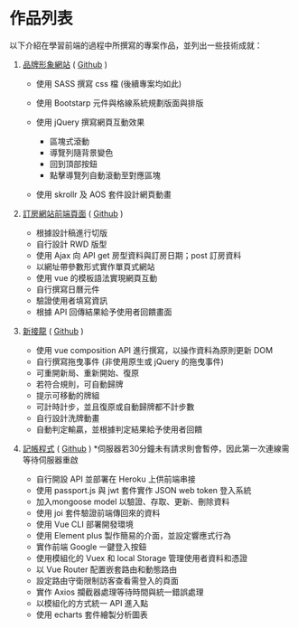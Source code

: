 # 作品列表
以下介紹在學習前端的過程中所撰寫的專案作品，並列出一些技術成就：

1. [品牌形象網站](https://cloudyclee.github.io/Brand_website/dist/index.html) ( [Github](https://github.com/cloudyclee/Brand_website) )
	- 使用 SASS 撰寫 css 檔 (後續專案均如此)
	- 使用 Bootstarp 元件與格線系統規劃版面與排版
	- 使用 jQuery 撰寫網頁互動效果
		
		* 區塊式滾動
		* 導覽列隨背景變色
		* 回到頂部按鈕
		* 點擊導覽列自動滾動至對應區塊
		
	- 使用 skrollr 及 AOS 套件設計網頁動畫

2. [訂房網站前端頁面](https://cloudyclee.github.io/Hotel-reservation/) ( [Github](https://github.com/cloudyclee/Hotel-reservation) )
	- 根據設計稿進行切版
	- 自行設計 RWD 版型
	- 使用 Ajax 向 API get 房型資料與訂房日期；post 訂房資料
	- 以網址帶參數形式實作單頁式網站
	- 使用 vue 的模板語法實現網頁互動
	- 自行撰寫日曆元件
	- 驗證使用者填寫資訊
	- 根據 API 回傳結果給予使用者回饋畫面

3. [新接龍](https://cloudyclee.github.io/c/) ( [Github](https://github.com/cloudyclee/Hotel-reservation) )
	- 使用 vue composition API 進行撰寫，以操作資料為原則更新 DOM
	- 自行撰寫拖曳事件 (非使用原生或 jQuery 的拖曳事件)
	- 可重開新局、重新開始、復原
	- 若符合規則，可自動歸牌
	- 提示可移動的牌組
	- 可計時計步，並且復原或自動歸牌都不計步數
	- 自行設計洗牌動畫
	- 自動判定輸贏，並根據判定結果給予使用者回饋

4. [記帳程式](https://cloudyclee.github.io/MyWallet/) ( [Github](https://github.com/cloudyclee/MyWallet) )
   *伺服器若30分鐘未有請求則會暫停，因此第一次連線需等待伺服器重啟 
	- 自行開設 API 並部署在 Heroku 上供前端串接
	- 使用 passport.js 與 jwt 套件實作 JSON web token 登入系統
	- 加入mongoose model 以驗證、存取、更新、刪除資料
	- 使用 joi 套件驗證前端傳回來的資料
	- 使用 Vue CLI 部署開發環境
	- 使用 Element plus 製作簡易的介面，並設定響應式行為
	- 實作前端 Google 一鍵登入按鈕
	- 使用模組化的 Vuex 和 local Storage 管理使用者資料和憑證
	- 以 Vue Router 配置嵌套路由和動態路由
	- 設定路由守衛限制訪客查看需登入的頁面
	- 實作 Axios 攔截器處理等待時間與統一錯誤處理
	- 以模組化的方式統一 API 進入點
	- 使用 echarts 套件繪製分析圖表
  
  
